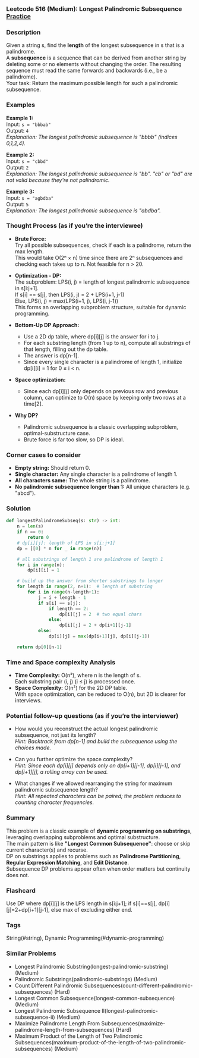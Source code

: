 ### Leetcode 516 (Medium): Longest Palindromic Subsequence [Practice](https://leetcode.com/problems/longest-palindromic-subsequence)

### Description  
Given a string s, find the **length** of the longest subsequence in s that is a palindrome.  
A **subsequence** is a sequence that can be derived from another string by deleting some or no elements without changing the order. The resulting sequence must read the same forwards and backwards (i.e., be a palindrome).  
Your task: Return the maximum possible length for such a palindromic subsequence.

### Examples  

**Example 1:**  
Input: `s = "bbbab"`  
Output: `4`  
*Explanation: The longest palindromic subsequence is "bbbb" (indices 0,1,2,4).*

**Example 2:**  
Input: `s = "cbbd"`  
Output: `2`  
*Explanation: The longest palindromic subsequence is "bb". "cb" or "bd" are not valid because they're not palindromic.*

**Example 3:**  
Input: `s = "agbdba"`  
Output: `5`  
*Explanation: The longest palindromic subsequence is "abdba".*

### Thought Process (as if you’re the interviewee)  
- **Brute Force:**  
  Try all possible subsequences, check if each is a palindrome, return the max length.  
  This would take O(2ⁿ × n) time since there are 2ⁿ subsequences and checking each takes up to n. Not feasible for n > 20.

- **Optimization - DP:**  
  The subproblem: LPS(i, j) = length of longest palindromic subsequence in s[i:j+1].  
  If s[i] == s[j], then LPS(i, j) = 2 + LPS(i+1, j-1)  
  Else, LPS(i, j) = max(LPS(i+1, j), LPS(i, j-1))  
  This forms an overlapping subproblem structure, suitable for dynamic programming.

- **Bottom-Up DP Approach:**  
  - Use a 2D dp table, where dp[i][j] is the answer for i to j.  
  - For each substring length (from 1 up to n), compute all substrings of that length, filling out the dp table.  
  - The answer is dp[n-1].  
  - Since every single character is a palindrome of length 1, initialize dp[i][i] = 1 for 0 ≤ i < n.

- **Space optimization:**  
  - Since each dp[i][j] only depends on previous row and previous column, can optimize to O(n) space by keeping only two rows at a time[2].

- **Why DP?**  
  - Palindromic subsequence is a classic overlapping subproblem, optimal-substructure case.  
  - Brute force is far too slow, so DP is ideal.

### Corner cases to consider  
- **Empty string:** Should return 0.  
- **Single character:** Any single character is a palindrome of length 1.  
- **All characters same:** The whole string is a palindrome.  
- **No palindromic subsequence longer than 1:** All unique characters (e.g. "abcd").

### Solution

```python
def longestPalindromeSubseq(s: str) -> int:
    n = len(s)
    if n == 0:
        return 0
    # dp[i][j]: length of LPS in s[i:j+1]
    dp = [[0] * n for _ in range(n)]

    # all substrings of length 1 are palindrome of length 1
    for i in range(n):
        dp[i][i] = 1

    # build up the answer from shorter substrings to longer
    for length in range(2, n+1):  # length of substring
        for i in range(n-length+1):
            j = i + length - 1
            if s[i] == s[j]:
                if length == 2:
                    dp[i][j] = 2  # two equal chars
                else:
                    dp[i][j] = 2 + dp[i+1][j-1]
            else:
                dp[i][j] = max(dp[i+1][j], dp[i][j-1])

    return dp[0][n-1]
```

### Time and Space complexity Analysis  

- **Time Complexity:** O(n²), where n is the length of s.  
  Each substring pair (i, j) (i ≤ j) is processed once.
- **Space Complexity:** O(n²) for the 2D DP table.  
  With space optimization, can be reduced to O(n), but 2D is clearer for interviews.

### Potential follow-up questions (as if you’re the interviewer)  

- How would you reconstruct the actual longest palindromic subsequence, not just its length?  
  *Hint: Backtrack from dp[n-1] and build the subsequence using the choices made.*

- Can you further optimize the space complexity?  
  *Hint: Since each dp[i][j] depends only on dp[i+1][j-1], dp[i][j-1], and dp[i+1][j], a rolling array can be used.*

- What changes if we allowed rearranging the string for maximum palindromic subsequence length?  
  *Hint: All repeated characters can be paired; the problem reduces to counting character frequencies.*

### Summary
This problem is a classic example of **dynamic programming on substrings**, leveraging overlapping subproblems and optimal substructure.  
The main pattern is like **"Longest Common Subsequence"**: choose or skip current character(s) and recurse.  
DP on substrings applies to problems such as **Palindrome Partitioning**, **Regular Expression Matching**, and **Edit Distance**.  
Subsequence DP problems appear often when order matters but continuity does not.


### Flashcard
Use DP where dp[i][j] is the LPS length in s[i:j+1]; if s[i]==s[j], dp[i][j]=2+dp[i+1][j-1], else max of excluding either end.

### Tags
String(#string), Dynamic Programming(#dynamic-programming)

### Similar Problems
- Longest Palindromic Substring(longest-palindromic-substring) (Medium)
- Palindromic Substrings(palindromic-substrings) (Medium)
- Count Different Palindromic Subsequences(count-different-palindromic-subsequences) (Hard)
- Longest Common Subsequence(longest-common-subsequence) (Medium)
- Longest Palindromic Subsequence II(longest-palindromic-subsequence-ii) (Medium)
- Maximize Palindrome Length From Subsequences(maximize-palindrome-length-from-subsequences) (Hard)
- Maximum Product of the Length of Two Palindromic Subsequences(maximum-product-of-the-length-of-two-palindromic-subsequences) (Medium)